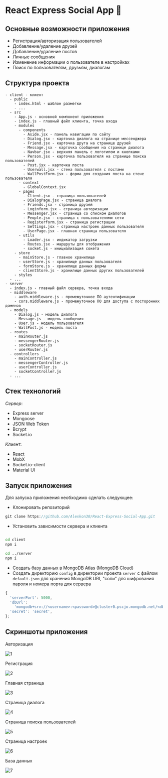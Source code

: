 # React Express Social App :metal:

## Основные возможности приложения

- Регистрация/авторизация пользователей
- Добавление/удаление друзей
- Добавление/удаление постов
- Личные сообщения
- Изменение информации о пользователе в настройках
- Поиск по пользователям, друзьям, диалогам

## Структура проекта

```
- client - клиент
  - public
    - index.html - шаблон разметки
    - ...
  - src
    - App.js - основной компонент приложения
    - index.js - главный файл клиента, точка входа
    - modules
      - components
        - Aside.jsx - панель навигации по сайту
        - Dialog.jsx - карточка диалога на странице мессенджера
        - Friend.jsx - карточка друга на странице друзей
        - Message.jsx - карточка сообщения на странице диалога
        - Navbar.jsx - верхняя панель с логотипом и кнопками
        - Person.jsx - карточка пользователя на странице поиска пользователей
        - Post.jsx - карточка поста
        - Userwall.jsx - стена пользователя с постами
        - WallPostForm.jsx - форма для создания поста на стене пользователя
      - context
        - GlobalContext.jsx
      - pages
        - Client.jsx - страница пользователей
        - DialogPage.jsx - страница диалога
        - Friends.jsx - страница друзей
        - Loginform.jsx - страница авторизации
        - Messenger.jsx - страница со списком диалогов
        - People.jsx - страница с пользователями сети
        - Registerform.jsx - страница регистрации
        - Settings.jsx - страница настроек данных пользователя
        - UserPage.jsx - главная страница пользователя
      - utils
        - Loader.jsx - индикатор загрузки
        - Routes.jsx - маршруты для отображения
        - socket.js - инициализация сокета
    - store
      - mainStore.js - главное хранилище
      - userStore.js - хранилище данных пользователя
      - formStore.js - хранилище данных формы
      - clientStore.js - хранилище данных других пользователей
    - styles
  - ...
- server
  - index.js - главный файл сервера, точка входа
  - middleware
    - auth.middleware.js - промежуточное ПО аутентификации
    - cors.middleware.js - промежуточное ПО для доступа с посторонних доменов
  - models
    - Dialog.js - модель диалога
    - Message.js - модель сообщения
    - User.js - модель пользователя
    - WallPost.js - модель поста
  - routes
    - mainRouter.js
    - messengerRouter.js
    - socketRouter.js
    - userRouter.js
  - controllers
    - mainController.js
    - messengerController.js
    - userController.js
    - socketController.js
  - ...
```

## Стек технологий

_Сервер_:

- Express server
- Mongoose
- JSON Web Token
- Bcrypt
- Socket.io

_Клиент_:

- React
- MobX
- Socket.io-client
- Material UI

## Запуск приложения

Для запуска приложения необходимо сделать следующее:

- Клонировать репозиторий

```js
git clone https://github.com/Alexkon30/React-Express-Social-App.git
```

- Установить зависимости сервера и клиента

```bash

cd client
npm i

cd ../server
npm i
```

- Создать базу данных в MongoDB Atlas (MongoDB Cloud)
- Создать директорию `config` в директории проекта `server` с файлом `default.json` для хранения MongoDB URI, "соли" для шифрования пароля и номера порта для сервера

```js
{
  'serverPort': 5000,
  'dbUrl':
    'mongodb+srv://<username>:<password>@cluster0.pscjo.mongodb.net/<dbname>?retryWrites=true&w=majority',
  'secret': 'secret',
};
```

## Скриншоты приложения

Авторизация

![1](./img/1.png)

Регистрация

![2](./img/2.png)

Главная страница

![3](./img/3.png)

Страница диалога

![4](./img/4.png)

Страница поиска пользователей

![5](./img/5.png)

Страница настроек

![6](./img/6.png)

База данных

![7](./img/7.png)
